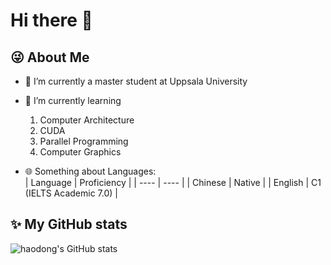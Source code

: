# Hi there 👋

## 😜 About Me

- 🔭 I’m currently a master student at Uppsala University

- 🌱 I’m currently learning 
    1. Computer Architecture
    2. CUDA
    3. Parallel Programming
    4. Computer Graphics

- 🌐 Something about Languages:  
    |  Language   | Proficiency  |
    |  ----  | ----  |
    | Chinese | Native |
    | English  | C1 (IELTS Academic 7.0) |


## ✨ My GitHub stats
![haodong's GitHub stats](https://github-readme-stats.vercel.app/api?username=hd-zhao-uu&count_private=true&theme=tokyonight&show_icons=true)
